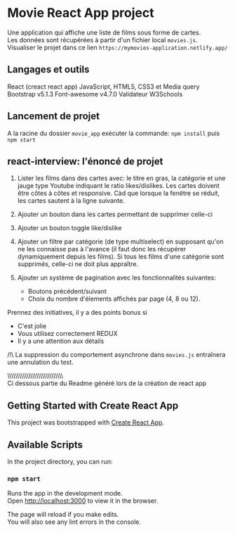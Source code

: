 # Movie React App project

Une application qui affiche une liste de films sous forme de cartes.\
Les données sont récupérées à partir d'un fichier local `movies.js`.\
Visualiser le projet dans ce lien `` https://mymovies-application.netlify.app/ ``

## Langages et outils

React (creact react app)
JavaScript, HTML5, CSS3 et Media query
Bootstrap v5.1.3
Font-awesome v4.7.0
Validateur W3Schools

## Lancement de projet

A la racine du dossier `movie_app` exécuter la commande:
`npm install` puis
`npm start`

## react-interview: l'énoncé de projet

1. Lister les films dans des cartes avec: le titre en gras, la catégorie et une jauge type Youtube indiquant le ratio likes/dislikes. Les cartes doivent être côtes à côtes et responsive. Càd que lorsque la fenêtre se réduit, les cartes sautent à la ligne suivante.

2. Ajouter un bouton dans les cartes permettant de supprimer celle-ci

3. Ajouter un bouton toggle like/dislike

4. Ajouter un filtre par catégorie (de type multiselect) en supposant qu'on ne les connaisse pas à l'avance (il faut donc les récupérer dynamiquement depuis les films). Si tous les films d'une catégorie sont supprimés, celle-ci ne doit plus appraître.

5. Ajouter un système de pagination avec les fonctionnalités suivantes:
    * Boutons précédent/suivant
    * Choix du nombre d'élements affichés par page (4, 8 ou 12).

Prennez des initiatives, il y a des points bonus si

* C'est jolie
* Vous utilisez correctement REDUX
* Il y a une attention aux détails

/!\ La suppression du comportement asynchrone dans `movies.js` entraînera une annulation du test.

\\\\\\\\\\\\\\\\\\\\\\\\\\\\\\\\\\\\\\\\\\\\\\\\\\\\\\\\\\\
Ci dessous partie du Readme généré lors de la création de react app

## Getting Started with Create React App

This project was bootstrapped with [Create React App](https://github.com/facebook/create-react-app).

## Available Scripts

In the project directory, you can run:

### `npm start`

Runs the app in the development mode.\
Open [http://localhost:3000](http://localhost:3000) to view it in the browser.

The page will reload if you make edits.\
You will also see any lint errors in the console.
